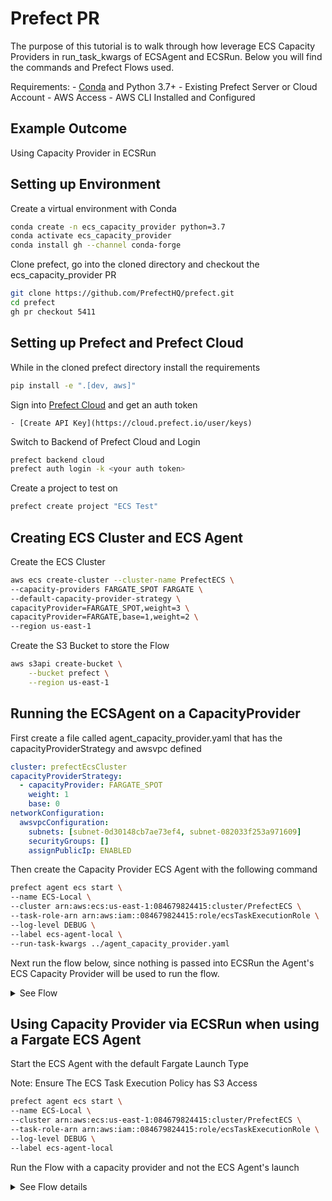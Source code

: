 # Prefect PR 

The purpose of this tutorial is to walk through how leverage ECS Capacity Providers in run_task_kwargs of ECSAgent and ECSRun. Below you will find the commands and Prefect Flows used. 

Requirements: 
    -  [Conda](https://docs.conda.io/en/latest/miniconda.html) and Python 3.7+
    - Existing Prefect Server or Cloud Account
    - AWS Access 
    - AWS CLI Installed and Configured


## Example Outcome

Using Capacity Provider in ECSRun





## Setting up Environment 

Create a virtual environment with Conda

```sh
conda create -n ecs_capacity_provider python=3.7 
conda activate ecs_capacity_provider 
conda install gh --channel conda-forge
```

Clone prefect, go into the cloned directory and checkout the ecs_capacity_provider PR

```sh 
git clone https://github.com/PrefectHQ/prefect.git
cd prefect 
gh pr checkout 5411
```

## Setting up Prefect and Prefect Cloud
While in the cloned prefect directory install the requirements

```sh
pip install -e ".[dev, aws]"
```

Sign into [Prefect Cloud](https://cloud.prefect.io/) and get an auth token

    - [Create API Key](https://cloud.prefect.io/user/keys)

Switch to Backend of Prefect Cloud and Login

```sh
prefect backend cloud
prefect auth login -k <your auth token>
```

Create a project to test on

```sh
prefect create project "ECS Test"
```

## Creating ECS Cluster and ECS Agent

Create the ECS Cluster

```sh
aws ecs create-cluster --cluster-name PrefectECS \
--capacity-providers FARGATE_SPOT FARGATE \
--default-capacity-provider-strategy \
capacityProvider=FARGATE_SPOT,weight=3 \
capacityProvider=FARGATE,base=1,weight=2 \
--region us-east-1
```

Create the S3 Bucket to store the Flow

```bash
aws s3api create-bucket \
    --bucket prefect \
    --region us-east-1
```


## Running the ECSAgent on a CapacityProvider

First create a file called agent_capacity_provider.yaml that has the capacityProviderStrategy and awsvpc defined

```yaml
cluster: prefectEcsCluster
capacityProviderStrategy:
  - capacityProvider: FARGATE_SPOT
    weight: 1
    base: 0
networkConfiguration:
  awsvpcConfiguration:
    subnets: [subnet-0d30148cb7ae73ef4, subnet-082033f253a971609]
    securityGroups: []
    assignPublicIp: ENABLED
```

Then create the Capacity Provider ECS Agent with the following command

```bash
prefect agent ecs start \
--name ECS-Local \
--cluster arn:aws:ecs:us-east-1:084679824415:cluster/PrefectECS \
--task-role-arn arn:aws:iam::084679824415:role/ecsTaskExecutionRole \
--log-level DEBUG \
--label ecs-agent-local \
--run-task-kwargs ../agent_capacity_provider.yaml
```

Next run the flow below, since nothing is passed into ECSRun the Agent's ECS Capacity Provider will be used to run the flow.

<details><summary>See Flow</summary>


```python
from prefect import task, Flow

from prefect import task, Flow
from prefect.run_configs import ECSRun
import random
from prefect.storage import S3


@task
def random_number():
    return random.randint(0, 100)


@task
def plus_one(x):
    return x + 1


run_config = ECSRun()

storage = S3(
    bucket="aidata-ig",
    key="prefect/flows/test_capacity_provider.py",
    client_options={"use_ssl": False},
    stored_as_script=True,
    # this will ensure to upload the Flow script to S3 during registration
    local_script_path='test_capacity_provider.py'
    )


with Flow("My Functional Flow", run_config=run_config, storage=storage) as flow:
    r = random_number()
    y = plus_one(x=r)

flow.register(
    project_name="ECS Test", labels=["ecs-agent-local"], add_default_labels=False
)
```

</details>

## Using Capacity Provider via ECSRun when using a Fargate ECS Agent

Start the ECS Agent with the default Fargate Launch Type

Note: Ensure The ECS Task Execution Policy has S3 Access

```sh
prefect agent ecs start \
--name ECS-Local \
--cluster arn:aws:ecs:us-east-1:084679824415:cluster/PrefectECS \
--task-role-arn arn:aws:iam::084679824415:role/ecsTaskExecutionRole \
--log-level DEBUG \
--label ecs-agent-local 
```

Run the Flow with a capacity provider and not the ECS Agent's launch

<details><summary>See Flow details</summary>

By passing capacityProviderStrategy into ECSRun's run_task_kwargs parameter we are able to run the flow with the capacity provider of the cluster

```python
from prefect import task, Flow
from prefect import task, Flow
from prefect.run_configs import ECSRun
import random
from prefect.storage import S3


@task
def random_number():
    return random.randint(0, 100)


@task
def plus_one(x):
    return x + 1


run_config = ECSRun(
    run_task_kwargs=dict(capacityProviderStrategy=[{'capacityProvider': 'FARGATE_SPOT', 'weight': 0, 'base': 1}])
)

storage = S3(
    bucket="aidata-ig",
    key="prefect/flows/test_capacity_provider.py",
    client_options={"use_ssl": False},
    stored_as_script=True,
    # this will ensure to upload the Flow script to S3 during registration
    local_script_path='test_capacity_provider.py'
    )


with Flow("My Functional Flow", run_config=run_config, storage=storage) as flow:
    r = random_number()
    y = plus_one(x=r)

flow.register(
    project_name="ECS Test", labels=["ecs-agent-local"], add_default_labels=False
)
```
</details>



